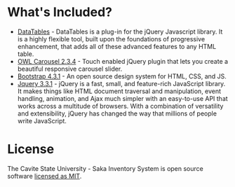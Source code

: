 

# What's Included?

- [DataTables](https://datatables.net) - DataTables is a plug-in for the jQuery Javascript library. It is a highly flexible tool, built upon the foundations of progressive enhancement, that adds all of these advanced features to any HTML table.
- [OWL Carousel 2.3.4](https://owlcarousel2.github.io/OwlCarousel2/) - Touch enabled jQuery plugin that lets you create a beautiful responsive carousel slider.
- [Bootstrap 4.3.1](https://getbootstrap.com) - An open source design system for HTML, CSS, and JS.
- [Jquery 3.3.1](https://jquery.com) - jQuery is a fast, small, and feature-rich JavaScript library. It makes things like HTML document traversal and manipulation, event handling, animation, and Ajax much simpler with an easy-to-use API that works across a multitude of browsers. With a combination of versatility and extensibility, jQuery has changed the way that millions of people write JavaScript.

# License

The Cavite State University - Saka Inventory System is open source software [licensed as MIT](https://github.com/rhalp10/saka_ecom-inv/blob/master/LICENSE.md).
